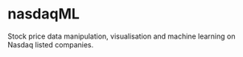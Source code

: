 # nasdaqML
Stock price data manipulation, visualisation and machine learning on Nasdaq listed companies.
